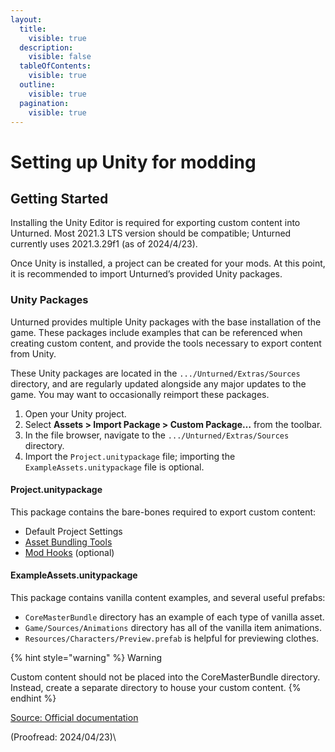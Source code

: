 ```yaml
---
layout:
  title:
    visible: true
  description:
    visible: false
  tableOfContents:
    visible: true
  outline:
    visible: true
  pagination:
    visible: true
---
```


# Setting up Unity for modding

## Getting Started

Installing the Unity Editor is required for exporting custom content into Unturned. Most 2021.3 LTS version should be compatible; Unturned currently uses 2021.3.29f1 (as of 2024/4/23).

Once Unity is installed, a project can be created for your mods. At this point, it is recommended to import Unturned’s provided Unity packages.

### Unity Packages

Unturned provides multiple Unity packages with the base installation of the game. These packages include examples that can be referenced when creating custom content, and provide the tools necessary to export content from Unity.

These Unity packages are located in the `.../Unturned/Extras/Sources` directory, and are regularly updated alongside any major updates to the game. You may want to occasionally reimport these packages.

1. Open your Unity project.
2. Select **Assets > Import Package > Custom Package…** from the toolbar.
3. In the file browser, navigate to the `.../Unturned/Extras/Sources` directory.
4. Import the `Project.unitypackage` file; importing the `ExampleAssets.unitypackage` file is optional.

#### Project.unitypackage

This package contains the bare-bones required to export custom content:

* Default Project Settings
* [Asset Bundling Tools](https://docs.smartlydressedgames.com/en/stable/assets/asset-bundles.html#doc-asset-bundles)
* [Mod Hooks](https://docs.smartlydressedgames.com/en/stable/assets/mod-hooks.html#doc-assets-mod-hooks) (optional)

#### ExampleAssets.unitypackage

This package contains vanilla content examples, and several useful prefabs:

* `CoreMasterBundle` directory has an example of each type of vanilla asset.
* `Game/Sources/Animations` directory has all of the vanilla item animations.
* `Resources/Characters/Preview.prefab` is helpful for previewing clothes.

{% hint style="warning" %}
Warning

Custom content should not be placed into the CoreMasterBundle directory. Instead, create a separate directory to house your custom content.
{% endhint %}

[Source: Official documentation](https://docs.smartlydressedgames.com/en/stable/about/getting-started.html)

(Proofread: 2024/04/23)\
